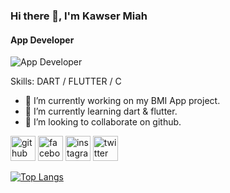 ### Hi there 👋, I'm Kawser Miah
#### App Developer
![App Developer](https://scontent.fdac14-1.fna.fbcdn.net/v/t39.30808-6/326189356_471014955242006_6378304550019700760_n.jpg?_nc_cat=108&ccb=1-7&_nc_sid=a2f6c7&_nc_eui2=AeHItW6TnfGcsakHzgfr-VCl_8azQLfT7h__xrNAt9PuH8389Q3Mc_9VyEfi6lTL6LgjXNyUez97apZ5aX2XniIT&_nc_ohc=bnLmOFQMg5AAX93uN8H&_nc_ht=scontent.fdac14-1.fna&oh=00_AfAncLQwNMNsKOhAzATr4wrN1Avp9DSRm3ATR58pvNjaTQ&oe=65026A54)


Skills: DART / FLUTTER / C

- 🔭 I’m currently working on my BMI App project. 
- 🌱 I’m currently learning dart & flutter. 
- 👯 I’m looking to collaborate on github. 


[<img src='https://cdn.jsdelivr.net/npm/simple-icons@3.0.1/icons/github.svg' alt='github' height='40'>](https://github.com/Kawser-Miah)  [<img src='https://cdn.jsdelivr.net/npm/simple-icons@3.0.1/icons/facebook.svg' alt='facebook' height='40'>](https://www.facebook.com/https://www.facebook.com/profile.php?id=100010207877779)  [<img src='https://cdn.jsdelivr.net/npm/simple-icons@3.0.1/icons/instagram.svg' alt='instagram' height='40'>](https://www.instagram.com/https://www.instagram.com/kawser_ahmed._//)  [<img src='https://cdn.jsdelivr.net/npm/simple-icons@3.0.1/icons/twitter.svg' alt='twitter' height='40'>](https://twitter.com/https://twitter.com/KawserAhme)  

[![Top Langs](https://github-readme-stats.vercel.app/api/top-langs/?username=Kawser-Miah)](https://github.com/anuraghazra/github-readme-stats)

